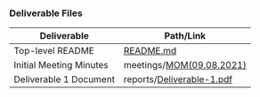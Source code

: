 ### Deliverable Files
| Deliverable | Path/Link |
| ----------- | ----------- |
| Top-level README | [README.md](https://github.com/jeremyglebe/5430-Software-Engineering/blob/main/README.md) |
| Initial Meeting Minutes | meetings/[MOM(09.08.2021)](https://github.com/jeremyglebe/5430-Software-Engineering/blob/main/meetings/MOM(09.08.2021)) |
| Deliverable 1 Document | reports/[Deliverable-1.pdf](https://github.com/jeremyglebe/5430-Software-Engineering/blob/main/reports/Deliverable-1.pdf) |
